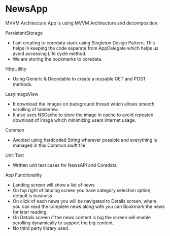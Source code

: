 # NewsApp

MVVM Architecture
App is using MVVM Architecture and decomposition.

PersistentStorage
- I am creating to coredata stack using Singleton Design Pattern, This helps in keeping the code separate from AppDelegate which helps us avoid accessing Life cycle method.
- We are storing the bookmarks to coredata.

HttpUtility
- Using Generic & Decodable to create a reusable GET and POST methods.

LazyImageView
- It download the images on background thread which allows smooth scrolling of tableView.
- It also uses NSCache to store the image in cache to avoid repeated download of image which minimizing users internet usage.

Common
- Avoided using hardcoded String wherever possible and everything is managed in this Common.swift file

Unit Test
- Written unit test cases for NewsAPI and Coredata

App Functionality
- Landing screen will show a list of news
- On top right of landing screen you have category selection option, default is business
- On click of each news you will be navigated to Details screen, where you can read the complete news along with you can Bookmark the news for later reading.
- On Details screen if the news content is big the screen will enable scrolling dynamically to support the big content.
- No third party library used.
